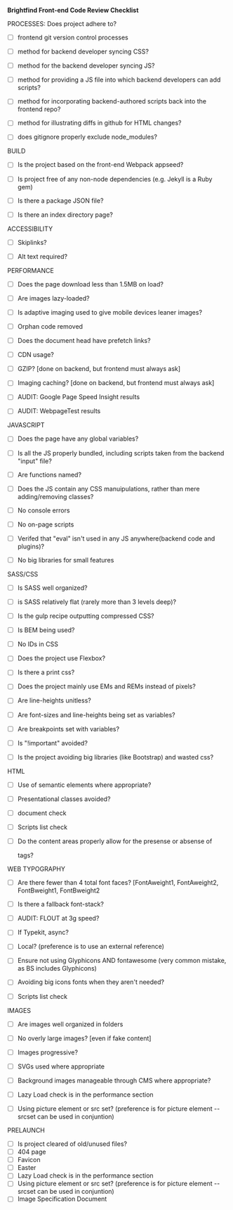 **Brightfind Front-end Code Review Checklist**


PROCESSES: Does project adhere to?

- [ ] frontend git version control processes
- [ ] method for backend developer syncing CSS?
- [ ] method for the backend developer syncing JS?
- [ ] method for providing a JS file into which backend developers can add scripts?
- [ ] method for incorporating backend-authored scripts back into the frontend repo?
- [ ] method for illustrating diffs in github for HTML changes?
- [ ] does gitignore properly exclude node_modules?



BUILD

- [ ] Is the project based on the front-end Webpack appseed?
- [ ] Is project free of any non-node dependencies (e.g. Jekyll is a Ruby gem)
- [ ] Is there a package JSON file?
- [ ] Is there an index directory page?



ACCESSIBILITY

- [ ] Skiplinks?
- [ ] Alt text required?



PERFORMANCE

- [ ] Does the page download less than 1.5MB on load?
- [ ] Are images lazy-loaded?
- [ ] Is adaptive imaging used to give mobile devices leaner images?
- [ ] Orphan code removed
- [ ] Does the document head have prefetch links?
- [ ] CDN usage?
- [ ] GZIP? [done on backend, but frontend must always ask]
- [ ] Imaging caching? [done on backend, but frontend must always ask]
- [ ] AUDIT: Google Page Speed Insight results
- [ ] AUDIT: WebpageTest results



JAVASCRIPT

- [ ] Does the page have any global variables?
- [ ] Is all the JS properly bundled, including scripts taken from the backend "input" file?
- [ ] Are functions named?
- [ ] Does the JS contain any CSS manuipulations, rather than mere adding/removing classes?
- [ ] No console errors
- [ ] No on-page scripts
- [ ] Verifed that "eval" isn't used in any JS anywhere(backend code and plugins)?
- [ ] No big libraries for small features



SASS/CSS

- [ ] Is SASS well organized?
- [ ] is SASS relatively flat (rarely more than 3 levels deep)?
- [ ] Is the gulp recipe outputting compressed CSS?
- [ ] Is BEM being used?
- [ ] No IDs in CSS
- [ ] Does the project use Flexbox?
- [ ] Is there a print css?
- [ ] Does the project mainly use EMs and REMs instead of pixels?
- [ ] Are line-heights unitless?
- [ ] Are font-sizes and line-heights being set as variables?
- [ ] Are breakpoints set with variables?
- [ ] Is "!important" avoided?
- [ ] Is the project avoiding big libraries (like Bootstrap) and wasted css?



HTML

- [ ] Use of semantic elements where appropriate?
- [ ] Presentational classes avoided?
- [ ] document <head> check
- [ ] Scripts list check
- [ ] Do the content areas properly allow for the presense or absense of <p> tags?



WEB TYPOGRAPHY

- [ ] Are there fewer than 4 total font faces? [FontAweight1, FontAweight2, FontBweight1, FontBweight2
- [ ] Is there a fallback font-stack?
- [ ] AUDIT: FLOUT at 3g speed?
- [ ] If Typekit, async?
- [ ] Local? (preference is to use an external reference)
- [ ] Ensure not using Glyphicons AND fontawesome (very common mistake, as BS includes Glyphicons)
- [ ] Avoiding big icons fonts when they aren't needed?
- [ ] Scripts list check



IMAGES

- [ ] Are images well organized in folders
- [ ] No overly large images? [even if fake content]
- [ ] Images progressive?
- [ ] SVGs used where appropriate
- [ ] Background images manageable through CMS where appropriate?
- [ ] Lazy Load check is in the performance section
- [ ] Using picture element or src set? (preference is for picture element -- srcset can be used in conjuntion)




PRELAUNCH

- [ ] Is project cleared of old/unused files?
- [ ] 404 page
- [ ] Favicon
- [ ] Easter
- [ ] Lazy Load check is in the performance section
- [ ] Using picture element or src set? (preference is for picture element -- srcset can be used in conjuntion)
- [ ] Image Specification Document

